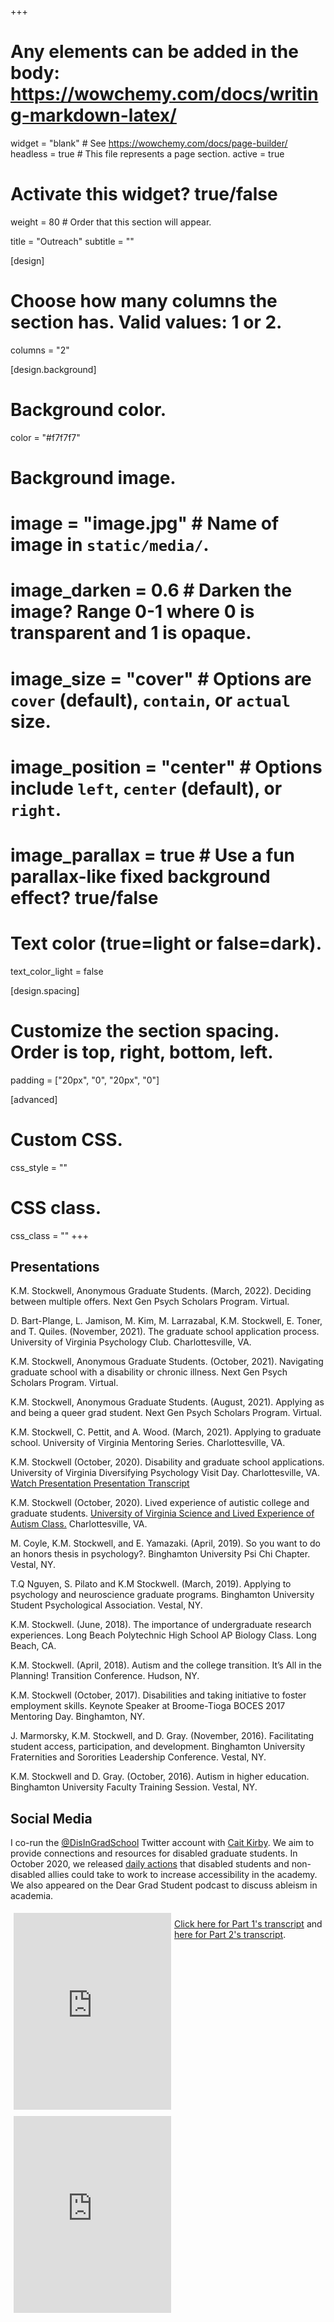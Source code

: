 +++
# Any elements can be added in the body: https://wowchemy.com/docs/writing-markdown-latex/

widget = "blank"  # See https://wowchemy.com/docs/page-builder/
headless = true  # This file represents a page section.
active = true
# Activate this widget? true/false
weight = 80  # Order that this section will appear.

title = "Outreach"
subtitle = ""

[design]
  # Choose how many columns the section has. Valid values: 1 or 2.
  columns = "2"

[design.background]
  # Background color.
   color = "#f7f7f7"
   
  # Background image.
  # image = "image.jpg"  # Name of image in `static/media/`.
  # image_darken = 0.6  # Darken the image? Range 0-1 where 0 is transparent and 1 is opaque.
  # image_size = "cover"  #  Options are `cover` (default), `contain`, or `actual` size.
  # image_position = "center"  # Options include `left`, `center` (default), or `right`.
  # image_parallax = true  # Use a fun parallax-like fixed background effect? true/false
  
  # Text color (true=light or false=dark).
  text_color_light = false

[design.spacing]
  # Customize the section spacing. Order is top, right, bottom, left.
  padding = ["20px", "0", "20px", "0"]

[advanced]
 # Custom CSS. 
 css_style = ""
 
 # CSS class.
 css_class = ""
+++

## **Presentations**
K.M. Stockwell, Anonymous Graduate Students. (March, 2022). Deciding between multiple offers. Next Gen Psych Scholars Program. Virtual.

D. Bart-Plange, L. Jamison, M. Kim, M. Larrazabal, K.M. Stockwell, E. Toner, and T. Quiles. (November, 2021). The graduate school application process. University of Virginia Psychology Club. Charlottesville, VA.

K.M. Stockwell, Anonymous Graduate Students. (October, 2021). Navigating graduate school with a disability or chronic illness. Next Gen Psych Scholars Program. Virtual.

K.M. Stockwell, Anonymous Graduate Students. (August, 2021). Applying as and being a queer grad student. Next Gen Psych Scholars Program. Virtual.

K.M. Stockwell, C. Pettit, and A. Wood. (March, 2021). Applying to graduate school. University of Virginia Mentoring Series. Charlottesville, VA.

K.M. Stockwell (October, 2020). Disability and graduate school applications. University of Virginia Diversifying Psychology Visit Day. Charlottesville, VA.
<a class="btn btn-outline-primary my-1 mr-1 btn-sm" href="https://www.youtube.com/watch?v=4o5MHAV9MFg&t=9104s"
    target="_blank" rel="noopener">
    Watch Presentation
    </a>
<a class="btn btn-outline-primary my-1 mr-1 btn-sm" href="https://docs.google.com/document/d/18KV8G0K10_TYjaKTjNXfghoOUF5hn9DKUtEpG7W0XNQ/edit?usp=sharing"
    target="_blank" rel="noopener">
    Presentation Transcript
    </a> 

K.M. Stockwell (October, 2020). Lived experience of autistic college and graduate students. [University of Virginia Science and Lived Experience of Autism Class.](https://jaswallab.wordpress.com/resources/tribe-uva-partnership/) Charlottesville, VA.

M. Coyle, K.M. Stockwell, and E. Yamazaki. (April, 2019). So you want to do an honors thesis in psychology?. Binghamton University Psi Chi Chapter. Vestal, NY.

T.Q Nguyen, S. Pilato and K.M Stockwell. (March, 2019). Applying to psychology and neuroscience graduate programs. Binghamton University Student Psychological Association. Vestal, NY.

K.M. Stockwell. (June, 2018). The importance of undergraduate research experiences. Long Beach Polytechnic High School AP Biology Class. Long Beach, CA.

K.M. Stockwell. (April, 2018). Autism and the college transition. It’s All in the Planning! Transition Conference. Hudson, NY.

K.M. Stockwell (October, 2017). Disabilities and taking initiative to foster employment skills. Keynote Speaker at Broome-Tioga BOCES 2017 Mentoring Day. Binghamton, NY.

J. Marmorsky, K.M. Stockwell, and D. Gray. (November, 2016). Facilitating student access, participation, and development. Binghamton University Fraternities and Sororities Leadership Conference. Vestal, NY.
 
K.M. Stockwell and D. Gray. (October, 2016). Autism in higher education. Binghamton University Faculty Training Session. Vestal, NY.

## **Social Media**

I co-run the [@DisInGradSchool](https://twitter.com/DisInGradSchool) Twitter account with [Cait Kirby](https://caitkirby.com/). We aim to provide connections and resources for disabled graduate students. In October 2020, we released [daily actions](https://t.co/LJJ5xI7dcj?amp=1) that disabled students and non-disabled allies could take to work to increase accessibility in the academy. We also appeared on the Dear Grad Student podcast to discuss ableism in academia.

<style>

div.full-width {position:relative;float:left;width:100%;}

@media screen

  and (min-width: 0px), screen and (min-device-width:0) {

div.video {position:relative;float:left;padding:5px;width:50%;}

iframe {width:100%;}}}

</style>
<div class="full-width">
<div class="video"><iframe width="560" height="315" src="https://www.youtube.com/embed/0u8se-A99og" frameborder="0" allow="accelerometer; autoplay; encrypted-media; gyroscope; picture-in-picture" allowfullscreen></iframe></div>
<div class="video"><iframe width="560" height="315" src="https://www.youtube.com/embed/wYcBDHJ0Zt4" frameborder="0" allow="accelerometer; autoplay; encrypted-media; gyroscope; picture-in-picture" allowfullscreen></iframe></div>


[Click here for Part 1's transcript](https://www.deargradstudent.com/episodes/17) and [here for Part 2's transcript](https://www.deargradstudent.com/episodes/17-2).